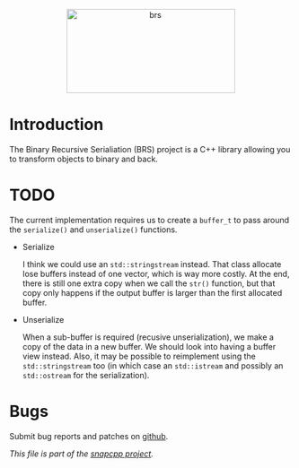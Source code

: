 
<p align="center">
<img alt="brs" title="Binary Recursive Serialization -- a library to serialize data to a binary format."
src="https://snapwebsites.org/sites/snapwebsites.org/files/images/brs-logo.png" width="300" height="150"/>
</p>

Introduction
============

The Binary Recursive Serialiation (BRS) project is a C++ library allowing you
to transform objects to binary and back.


TODO
====

The current implementation requires us to create a `buffer_t` to pass
around the `serialize()` and `unserialize()` functions.

* Serialize

  I think we could use an `std::stringstream` instead. That class allocate
  lose buffers instead of one vector, which is way more costly. At the end,
  there is still one extra copy when we call the `str()` function, but that
  copy only happens if the output buffer is larger than the first allocated
  buffer.

* Unserialize

  When a sub-buffer is required (recusive unserialization), we make a copy
  of the data in a new buffer. We should look into having a buffer view
  instead. Also, it may be possible to reimplement using the
  `std::stringstream` too (in which case an `std::istream` and possibly
  an `std::ostream` for the serialization).


Bugs
====

Submit bug reports and patches on
[github](https://github.com/m2osw/brs/issues).


_This file is part of the [snapcpp project](https://snapwebsites.org/)._
